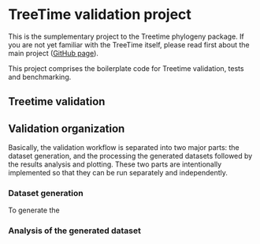 # TreeTime validation project

This is the sumplementary project to the Treetime phylogeny package. If you are not yet familiar with the TreeTime itself, please read first about the main project ([GitHub page](https://github.com/neherlab/treetime)).

This project comprises the boilerplate code for Treetime validation, tests and benchmarking.

## Treetime validation



## Validation organization

Basically, the validation workflow is separated into two major parts: the dataset generation, and the processing the generated datasets followed by the results analysis and plotting. These two parts are intentionally implemented so that they can be run separately and independently.

### Dataset generation

To generate the

### Analysis of the generated dataset



